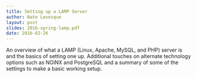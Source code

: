 ```yaml
---
title: Setting up a LAMP Server
author: Nate Levesque
layout: post
slides: 2016-spring-lamp.pdf
date: 2016-02-26
---
```


An overview of what a LAMP (Linux, Apache, MySQL, and PHP) server is and the
basics of setting one up. Additional touches on alternate technology options
such as NGINX and PostgreSQL and a summary of some of the settings to make a
basic working setup.
